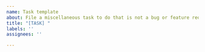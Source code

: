 ```yaml
---
name: Task template
about: File a miscellaneous task to do that is not a bug or feature request
title: "[TASK] "
labels: ''
assignees: ''

---
```




